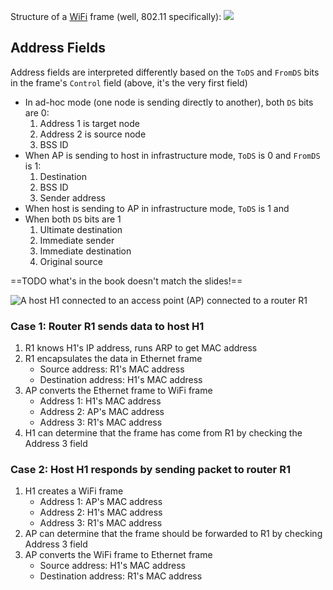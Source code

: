 Structure of a [WiFi](Wireless/Wi-Fi/WiFi.md) frame (well, 802.11 specifically):
![](Wireless/Wi-Fi/wifi-frame.png)

## Address Fields

Address fields are interpreted differently based on the `ToDS` and `FromDS` bits in the frame's `Control` field (above, it's the very first field)

- In ad-hoc mode (one node is sending directly to another), both `DS` bits are 0:
	1. Address 1 is target node
	2. Address 2 is source node
	3. BSS ID
- When AP is sending to host in infrastructure mode, `ToDS` is 0 and `FromDS` is 1:
	1. Destination
	2. BSS ID
	3. Sender address
- When host is sending to AP in infrastructure mode, `ToDS` is 1 and
- When both `DS` bits are 1
	1. Ultimate destination
	2. Immediate sender
	3. Immediate destination
	4. Original source

==TODO what's in the book doesn't match the slides!==

![A host H1 connected to an access point (AP) connected to a router R1](Wireless/Wi-Fi/addr3-case1.png)

### Case 1: Router R1 sends data to host H1

1. R1 knows H1's IP address, runs ARP to get MAC address
2. R1 encapsulates the data in Ethernet frame
	- Source address: R1's MAC address
	- Destination address: H1's MAC address
3. AP converts the Ethernet frame to WiFi frame
	- Address 1: H1's MAC address
	- Address 2: AP's MAC address
	- Address 3: R1's MAC address
4. H1 can determine that the frame has come from R1 by checking the Address 3 field

### Case 2: Host H1 responds by sending packet to router R1

1. H1 creates a WiFi frame
	- Address 1: AP's MAC address
	- Address 2: H1's MAC address
	- Address 3: R1's MAC address
2. AP can determine that the frame should be forwarded to R1 by checking Address 3 field
3. AP converts the WiFi frame to Ethernet frame
	- Source address: H1's MAC address
	- Destination address: R1's MAC address

